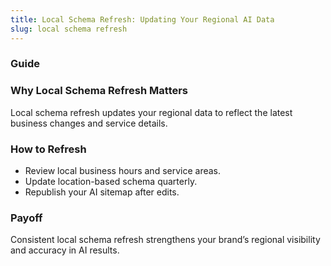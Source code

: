 ```yaml
---
title: Local Schema Refresh: Updating Your Regional AI Data
slug: local schema refresh
---
```


### Guide
### Why Local Schema Refresh Matters
Local schema refresh updates your regional data to reflect the latest business changes and service details.

### How to Refresh
- Review local business hours and service areas.
- Update location-based schema quarterly.
- Republish your AI sitemap after edits.

### Payoff
Consistent local schema refresh strengthens your brand’s regional visibility and accuracy in AI results.